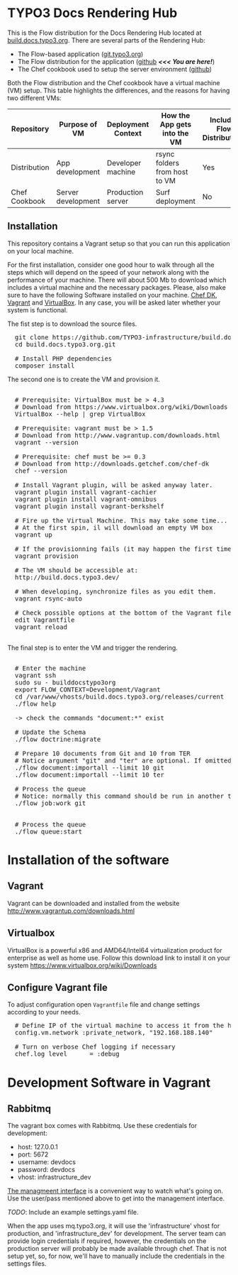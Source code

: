 TYPO3 Docs Rendering Hub
========================

This is the Flow distribution for the Docs Rendering Hub located at [build.docs.typo3.org](http://build.docs.typo3.org).
There are several parts of the Rendering Hub:

* The Flow-based application ([git.typo3.org](https://git.typo3.org/Packages/TYPO3.Docs.git))
* The Flow distribution for the application ([github](https://github.com/TYPO3-infrastructure/build.docs.typo3.org) ***<<< You are here!***)
* The Chef cookbook used to setup the server environment ([github](https://github.com/TYPO3-cookbooks/site-builddocstypo3org))

Both the Flow distribution and the Chef cookbook have a virtual machine (VM) setup. This table highlights the differences, and the reasons for having two different VMs:

| Repository    | Purpose of VM      | Deployment Context | How the App gets into the VM  | Includes Flow Distribution? | Also Includes: |
|---------------|--------------------|--------------------|-------------------------------|-----------------------------|----------------|
| Distribution  | App development    | Developer machine  | rsync folders from host to VM | Yes                         | Rabbitmq       |
| Chef Cookbook | Server development | Production server  | Surf deployment               | No                          |                |

Installation
------------

This repository contains a Vagrant setup so that you can run this application on your local machine.

For the first installation, consider one good hour to walk through all the steps which will depend on the speed of your network along with the performance of your machine.
There will about 500 Mb to download which includes a virtual machine and the necessary packages. Please, also make sure to have the following Software installed on your machine. [Chef DK](http://downloads.getchef.com/chef-dk/), [Vagrant](https://www.vagrantup.com/) and [VirtualBox](https://www.virtualbox.org/). In any case, you will be asked later whether your system is functional.

The fist step is to download the source files.

<pre>
  git clone https://github.com/TYPO3-infrastructure/build.docs.typo3.org.git
  cd build.docs.typo3.org.git

  # Install PHP dependencies
  composer install
</pre>

The second one is to create the VM and provision it.

<pre>

  # Prerequisite: VirtualBox must be > 4.3
  # Download from https://www.virtualbox.org/wiki/Downloads
  VirtualBox --help | grep VirtualBox

  # Prerequisite: vagrant must be > 1.5
  # Download from http://www.vagrantup.com/downloads.html
  vagrant --version

  # Prerequisite: chef must be >= 0.3
  # Download from http://downloads.getchef.com/chef-dk
  chef --version

  # Install Vagrant plugin, will be asked anyway later.
  vagrant plugin install vagrant-cachier
  vagrant plugin install vagrant-omnibus
  vagrant plugin install vagrant-berkshelf

  # Fire up the Virtual Machine. This may take some time...
  # At the first spin, il will download an empty VM box
  vagrant up

  # If the provisionning fails (it may happen the first time), just relaunch the process:
  vagrant provision

  # The VM should be accessible at:
  http://build.docs.typo3.dev/

  # When developing, synchronize files as you edit them.
  vagrant rsync-auto

  # Check possible options at the bottom of the Vagrant file and re-provision the VM.
  edit Vagrantfile
  vagrant reload

</pre>

The final step is to enter the VM and trigger the rendering.

<pre>

  # Enter the machine
  vagrant ssh
  sudo su - builddocstypo3org
  export FLOW_CONTEXT=Development/Vagrant
  cd /var/www/vhosts/build.docs.typo3.org/releases/current
  ./flow help

  -> check the commands "document:*" exist

  # Update the Schema
  ./flow doctrine:migrate

  # Prepare 10 documents from Git and 10 from TER
  # Notice argument "git" and "ter" are optional. If omitted, both TER and Git will be assumed
  ./flow document:importall --limit 10 git
  ./flow document:importall --limit 10 ter

  # Process the queue
  # Notice: normally this command should be run in another terminal within a screen
  ./flow job:work git


  # Process the queue
  ./flow queue:start
</pre>

Installation of the software
============================

Vagrant
-------

Vagrant can be downloaded and installed from the website http://www.vagrantup.com/downloads.html

Virtualbox
----------

VirtualBox is a powerful x86 and AMD64/Intel64 virtualization product for enterprise as well as home use.
Follow this download link to install it on your system https://www.virtualbox.org/wiki/Downloads

Configure Vagrant file
----------------------

To adjust configuration open ``Vagrantfile`` file and change settings according to your needs.

<pre>
  # Define IP of the virtual machine to access it from the host
  config.vm.network :private_network, "192.168.188.140"

  # Turn on verbose Chef logging if necessary
  chef.log_level      = :debug
</pre>


Development Software in Vagrant
===============================

Rabbitmq
--------

The vagrant box comes with Rabbitmq. Use these credentials for development:

* host: 127.0.0.1
* port: 5672
* username: devdocs
* password: devdocs
* vhost: infrastructure_dev

[The managmeent interface](http://192.168.188.140:15672) is a convenient way to watch what's going on.
Use the user/pass mentioned above to get into the management interface.

*TODO*: Include an example settings.yaml file.

When the app uses mq.typo3.org, it will use the 'infrastructure' vhost for production, and
'infrastructure_dev' for development. The server team can provide login credentials if required, however,
the credentials on the production server will probably be made available through chef.
That is not setup yet, so, for now, we'll have to manually include the credentials in the settings files.
